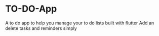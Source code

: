 # TO-DO-App
A to do app to help you manage your to do lists built with flutter
Add an delete tasks and reminders simply
